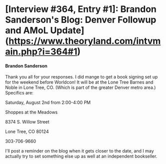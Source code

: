 # [Interview #364, Entry #1]: Brandon Sanderson's Blog: Denver Followup and AMoL Update](https://www.theoryland.com/intvmain.php?i=364#1)

#### Brandon Sanderson

Thank you all for your responses. I did mange to get a book signing set up for the weekend before Worldcon! It will be at the Lone Tree Barnes and Noble in Lone Tree, CO. (Which is part of the greater Denver metro area.) Specifics are:

Saturday, August 2nd from 2:00-4:00 PM

Shoppes at the Meadows
  
8374 S. Willow Street
  
Lone Tree, CO 80124
  
303-706-9660

I'll post a reminder on the blog when it gets closer to the date, and I may actually try to set something else up as well at an independent bookseller.

